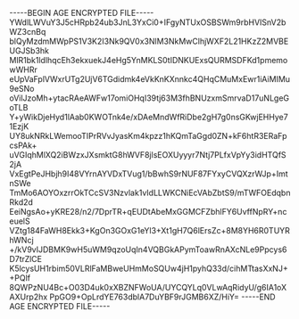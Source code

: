 -----BEGIN AGE ENCRYPTED FILE-----
YWdlLWVuY3J5cHRpb24ub3JnL3YxCi0+IFgyNTUxOSBSWm9rbHVISnV2bWZ3cnBq
blQyMzdmMWpPS1V3K2I3Nk9QV0x3NlM3NkMwClhjWXF2L21HKzZ2MVBEUGJSb3hk
MlR1bk1ldlhqcEh3ekxuekJ4eHg5YnMKLS0tIDNKUExsQURMSDFKd1pmemowWHRr
eUpVaFplVWxrUTg2UjV6TGdidmk4eVkKnKXnnkc4QHqCMuMxEwr1iAiMIMu9eSNo
oVilJzoMh+ytacRAeAWFw17omiOHqI39tj63M3fhBNUzxmSmrvaD17uNLgeGoTLB
Y+yWikDjeHyd1lAab0KWOTnk4e/xDAeMndWfRiDbe2gH7g0nsGKwjEHHye71EzjK
UY8ukNRkLWemooTIPrRVvJyasKm4kpzz1hKQmTaGgd0ZN+kF6htR3ERaFpcsPAk+
uVGIqhMlXQ2iBWzxJXsmktG8hWVF8jlsEOXUyyyr7Ntj7PLfxVpYy3idHTQfS2jA
VxEgtPeJHbjh9I48VYrnAYVDxTVug1/bBwhS9rNUF87FYxyCVQXzrWJp+ImtnSWe
TmMo6AOYOxzrrOkTCcSV3Nzvlak1vIdLLWKCNiEcVAbZbtS9/mTWFOEdqbnRkd2d
EeiNgsAo+yKRE28/n2/7DprTR+qEUDtAbeMxGGMCFZbhlFY6UvffNpRY+nceuelS
VZtg184FaWH8Ekk3+KgOn3GOxG1eYl3+Xt1gH7Q6lErsZc+8M8YH6R0TUYRhWNcj
+/kV9vIJDBMK9wH5uWM9qzoUqIn4VQBGkAPymToawRnAXcNLe9Ppcys6D7trZlCE
K5lcysUH1rbim50VLRlFaMBweUHmMoSQUw4jH1pyhQ33d/cihMTtasXxNJ++PQlf
8QWPzNU4Bc+O03D4uk0xXBZNFWoUA/UYCQYLq0VLwAqRidyU/g6IA1oXAXUrp2hx
PpGO9+OpLrdYE763dblA7DuYBF9rJGMB6XZ/HiY=
-----END AGE ENCRYPTED FILE-----
